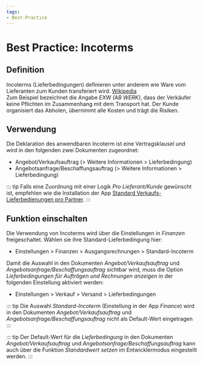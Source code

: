 ```yaml
---
tags:
- Best-Practice
---
```

# Best Practice: Incoterms

## Definition

Incoterms (Lieferbedingungen) definieren unter anderem wie Ware vom Lieferanten zum Kunden transferiert wird. [Wikipedia](https://https://de.wikipedia.org/wiki/Incoterms)\
Zum Beispiel bezeichnet die Angabe *EXW (AB WERK)*, dass der Verkäufer keine Pflichten im Zusammenhang mit dem Transport hat. Der Kunde organisiert das Abholen, übernimmt alle Kosten und trägt die Risiken.

## Verwendung

Die Deklaration des anwendbaren Incoterm ist eine Vertragsklausel und wird in den folgenden zwei Dokumenten zugeordnet:
- Angebot/Verkaufsauftrag (> Weitere Informationen > Lieferbedingung)
- Angebotsanfrage/Beschaffungsauftrag (> Weitere Informationen > Lieferbedingung)

::: tip
Falls eine Zuordnung mit einer Logik *Pro Lieferant/Kunde* gewünscht ist, empfehlen wie die Installation der App [Standard Verkaufs-Lieferbedienungen pro Partner](Default-sales-incoterm-per-partner.md).
:::

## Funktion einschalten

Die Verwendung von Incoterms wird über die Einstellungen in *Finanzen* freigeschaltet.
Wählen sie ihre Standard-Lieferbedingung hier:
- Einstellungen > Finanzen > Ausgangsrechnungen > Standard-Incoterm

Damit die Auswahl in den Dokumenten *Angebot/Verkaufsauftrag* und *Angebotsanfrage/Beschaffungsauftrag* sichtbar wird, muss die Option *Lieferbedingungen für Aufträgen und Rechnungen anzeigen* in der folgenden Einstellung aktiviert werden:
- Einstellungen > Verkauf > Versand > Lieferbedingungen

::: tip
Die Auswahl *Standard-Incoterm* (Einstellung in der App *Finance*) wird in den Dokumenten *Angebot/Verkaufsauftrag* und *Angebotsanfrage/Beschaffungsauftrag* nicht als Default-Wert eingetragen
:::

::: tip
Der Default-Wert für die *Lieferbedingung* in den Dokumenten *Angebot/Verkaufsauftrag* und *Angebotsanfrage/Beschaffungsauftrag* kann auch über die Funktion *Standardwert setzen* im Entwicklermodus eingestellt werden.
:::